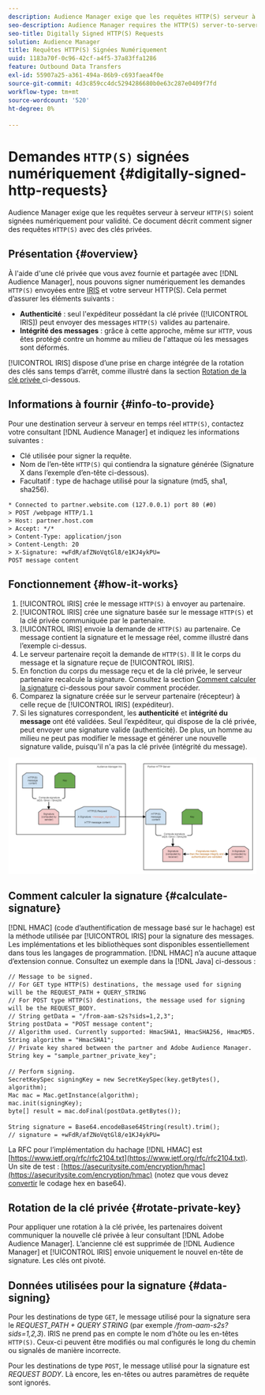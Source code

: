 ```yaml
---
description: Audience Manager exige que les requêtes HTTP(S) serveur à serveur soient signées numériquement pour validité. Ce document décrit comment signer des requêtes HTTP avec des clés privées.
seo-description: Audience Manager requires the HTTP(S) server-to-server requests to be digitally signed for validity. This document describes how you can sign HTTP(S) requests with private keys.
seo-title: Digitally Signed HTTP(S) Requests
solution: Audience Manager
title: Requêtes HTTP(S) Signées Numériquement
uuid: 1183a70f-0c96-42cf-a4f5-37a83ffa1286
feature: Outbound Data Transfers
exl-id: 55907a25-a361-494a-86b9-c693faea4f0e
source-git-commit: 4d3c859cc4dc5294286680b0e63c287e0409f7fd
workflow-type: tm+mt
source-wordcount: '520'
ht-degree: 0%

---
```


# Demandes `HTTP(S)` signées numériquement {#digitally-signed-http-requests}

Audience Manager exige que les requêtes serveur à serveur `HTTP(S)` soient signées numériquement pour validité. Ce document décrit comment signer des requêtes `HTTP(S)` avec des clés privées.

## Présentation {#overview}

<!-- digitally_signed_http_requests.xml -->

À l&#39;aide d&#39;une clé privée que vous avez fournie et partagée avec [!DNL Audience Manager], nous pouvons signer numériquement les demandes `HTTP(S)` envoyées entre [IRIS](../../../reference/system-components/components-data-action.md#iris) et votre serveur HTTP(S). Cela permet d’assurer les éléments suivants :

* **Authenticité** : seul l&#39;expéditeur possédant la clé privée ([!UICONTROL IRIS]) peut envoyer des messages `HTTP(S)` valides au partenaire.
* **Intégrité des messages** : grâce à cette approche, même sur `HTTP`, vous êtes protégé contre un homme au milieu de l&#39;attaque où les messages sont déformés.

[!UICONTROL IRIS] dispose d’une prise en charge intégrée de la rotation des clés sans temps d’arrêt, comme illustré dans la section [ Rotation de la clé privée ](../../../integration/receiving-audience-data/real-time-outbound-transfers/digitally-signed-http-requests.md#rotate-private-key) ci-dessous.

## Informations à fournir {#info-to-provide}

Pour une destination serveur à serveur en temps réel `HTTP(S)`, contactez votre consultant [!DNL Audience Manager] et indiquez les informations suivantes :

* Clé utilisée pour signer la requête.
* Nom de l’en-tête `HTTP(S)` qui contiendra la signature générée (Signature X dans l’exemple d’en-tête ci-dessous).
* Facultatif : type de hachage utilisé pour la signature (md5, sha1, sha256).

```
* Connected to partner.website.com (127.0.0.1) port 80 (#0)
> POST /webpage HTTP/1.1
> Host: partner.host.com
> Accept: */*
> Content-Type: application/json
> Content-Length: 20
> X-Signature: +wFdR/afZNoVqtGl8/e1KJ4ykPU=
POST message content
```

## Fonctionnement {#how-it-works}

1. [!UICONTROL IRIS] crée le message `HTTP(S)` à envoyer au partenaire.
1. [!UICONTROL IRIS] crée une signature basée sur le message `HTTP(S)` et la clé privée communiquée par le partenaire.
1. [!UICONTROL IRIS] envoie la demande de `HTTP(S)` au partenaire. Ce message contient la signature et le message réel, comme illustré dans l’exemple ci-dessus.
1. Le serveur partenaire reçoit la demande de `HTTP(S)`. Il lit le corps du message et la signature reçue de [!UICONTROL IRIS].
1. En fonction du corps du message reçu et de la clé privée, le serveur partenaire recalcule la signature. Consultez la section [Comment calculer la signature](../../../integration/receiving-audience-data/real-time-outbound-transfers/digitally-signed-http-requests.md#calculate-signature) ci-dessous pour savoir comment procéder.
1. Comparez la signature créée sur le serveur partenaire (récepteur) à celle reçue de [!UICONTROL IRIS] (expéditeur).
1. Si les signatures correspondent, les **authenticité** et **intégrité du message** ont été validées. Seul l’expéditeur, qui dispose de la clé privée, peut envoyer une signature valide (authenticité). De plus, un homme au milieu ne peut pas modifier le message et générer une nouvelle signature valide, puisqu&#39;il n&#39;a pas la clé privée (intégrité du message).

![](assets/iris-digitally-sign-http-request.png)

## Comment calculer la signature {#calculate-signature}

[!DNL HMAC] (code d’authentification de message basé sur le hachage) est la méthode utilisée par [!UICONTROL IRIS] pour la signature des messages. Les implémentations et les bibliothèques sont disponibles essentiellement dans tous les langages de programmation. [!DNL HMAC] n’a aucune attaque d’extension connue. Consultez un exemple dans la [!DNL Java] ci-dessous :

```
// Message to be signed.
// For GET type HTTP(S) destinations, the message used for signing will be the REQUEST_PATH + QUERY_STRING
// For POST type HTTP(S) destinations, the message used for signing will be the REQUEST_BODY.
// String getData = "/from-aam-s2s?sids=1,2,3";
String postData = "POST message content";
// Algorithm used. Currently supported: HmacSHA1, HmacSHA256, HmacMD5.
String algorithm = "HmacSHA1";
// Private key shared between the partner and Adobe Audience Manager.
String key = "sample_partner_private_key";
  
// Perform signing.
SecretKeySpec signingKey = new SecretKeySpec(key.getBytes(), algorithm);
Mac mac = Mac.getInstance(algorithm);
mac.init(signingKey);
byte[] result = mac.doFinal(postData.getBytes());
  
String signature = Base64.encodeBase64String(result).trim(); 
// signature = +wFdR/afZNoVqtGl8/e1KJ4ykPU=
```

La RFC pour l’implémentation du hachage [!DNL HMAC] est [https://www.ietf.org/rfc/rfc2104.txt](https://www.ietf.org/rfc/rfc2104.txt). Un site de test : [https://asecuritysite.com/encryption/hmac](https://asecuritysite.com/encryption/hmac) (notez que vous devez [convertir](https://tomeko.net/online_tools/hex_to_base64.php?lang=en) le codage hex en base64).

## Rotation de la clé privée {#rotate-private-key}

Pour appliquer une rotation à la clé privée, les partenaires doivent communiquer la nouvelle clé privée à leur consultant [!DNL Adobe Audience Manager]. L’ancienne clé est supprimée de [!DNL Audience Manager] et [!UICONTROL IRIS] envoie uniquement le nouvel en-tête de signature. Les clés ont pivoté.

## Données utilisées pour la signature {#data-signing}

Pour les destinations de type `GET`, le message utilisé pour la signature sera le *REQUEST_PATH + QUERY STRING* (par exemple */from-aam-s2s?sids=1,2,3*). IRIS ne prend pas en compte le nom d’hôte ou les en-têtes `HTTP(S)`. Ceux-ci peuvent être modifiés ou mal configurés le long du chemin ou signalés de manière incorrecte.

Pour les destinations de type `POST`, le message utilisé pour la signature est *REQUEST BODY*. Là encore, les en-têtes ou autres paramètres de requête sont ignorés.
